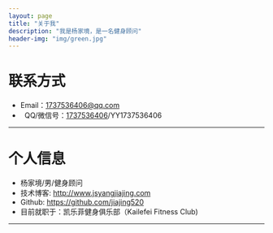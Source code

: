 ```yaml
---
layout: page
title: "关于我"
description: "我是杨家境，是一名健身顾问"
header-img: "img/green.jpg"
---
```





# 联系方式

*   Email：1737536406@qq.com
*   QQ/微信号：[1737536406](http://b.qq.com/webc.htm?new=0&sid=1737536406&o=im.qq.com&q=7)/YY1737536406  

* * *

# 个人信息

*   杨家境/男/健身顾问
*   技术博客: <http://www.jsyangjiajing.com>
*   Github: <https://github.com/jiajing520>
*   目前就职于：凯乐菲健身俱乐部（Kailefei Fitness Club)

* * *
